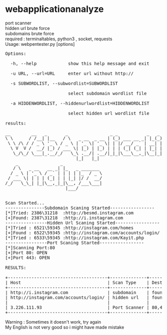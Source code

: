 # webapplicationanalyze
port scanner </br>
hidden url brute force</br>
subdomains brute force</br>
required : terminaltables, python3 , socket, requests</br>
Usage: webpentester.py [options]</br>
<pre>
Options:</br>
  -h, --help            show this help message and exit</br>
  -u URL, --url=URL     enter url without http://</br>
  -s SUBWORDLIST, --subwordlist=SUBWORDLIST</br>
                        select subdomain wordlist file</br>
  -a HIDDENWORDLIST, --hiddenurlwordlist=HIDDENWORDLIST</br>
                        select hidden url wordlist file</br>
results:</br>
__        __   _       _                _ _           _   _
\ \      / /__| |__   / \   _ __  _ __ | (_) ___ __ _| |_(_) ___  _ __
 \ \ /\ / / _ \ '_ \ / _ \ | '_ \| '_ \| | |/ __/ _` | __| |/ _ \| '_ \
  \ V  V /  __/ |_) / ___ \| |_) | |_) | | | (_| (_| | |_| | (_) | | | |
   \_/\_/ \___|_.__/_/   \_\ .__/| .__/|_|_|\___\__,_|\__|_|\___/|_| |_|
                           |_|   |_|
    _                _
   / \   _ __   __ _| |_   _ _______
  / _ \ | '_ \ / _` | | | | |_  / _ \
 / ___ \| | | | (_| | | |_| |/ /  __/
/_/   \_\_| |_|\__,_|_|\__, /___\___|
                       |___/

                                                              
Scan Started...
---------------Subdomain Scaning Started-----------------
[*]Tried: 2386\31218  :http://besmd.instagram.com
[+]Found: 2387\31218  :http://i.instagram.com                                                       
----------------Hidden Url Scaning Started-----------------
[*]Tried : 6521\59345 :http://instagram.com/homes
[+]Found : 6522\59345 :http://instagram.com/accounts/login/
[*]Tried : 6533\59345 :http://instagram.com/Kayit.php
----------------Port Scaning Started-----------------
[*]Scanning Port:80
[+]Port 80: OPEN
[+]Port 443: OPEN

RESULTS:
                          
+--------------------------------------+--------------+---------+
| Host                                 | Scan Type    | Dest    |
+--------------------------------------+--------------+---------+
| http://i.instagram.com               | subdomain    | found   |
| http://instagram.com/accounts/login/ | hidden url   | found   |
|                                      |              |         |
| 3.226.111.93                         | Port Scanner | 80,443  |
+--------------------------------------+--------------+---------+
</pre>
</p>
<b1>Warning : Sometimes it doesn't work, try again</b1></br>
My English is not very good so i might have made mistake

